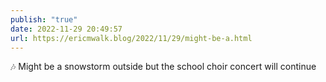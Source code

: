 ```yaml
---
publish: "true"
date: 2022-11-29 20:49:57
url: https://ericmwalk.blog/2022/11/29/might-be-a.html
---
```


<div xmlns="http://www.w3.org/1999/xhtml">
<p>🎶 Might be a snowstorm outside but the school choir concert will continue </p>
</div>